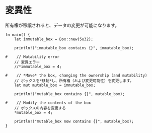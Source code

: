 # <!--Mutability--> 変異性

<!--Mutability of data can be changed when ownership is transferred.-->
所有権が移譲されると、データの変更が可能になります。

```rust,editable
fn main() {
    let immutable_box = Box::new(5u32);

    println!("immutable_box contains {}", immutable_box);

#    // Mutability error
    // 変異エラー
    //*immutable_box = 4;

#    // *Move* the box, changing the ownership (and mutability)
    // ボックスを*移動*し、所有権（および変更可能性）を変更します。
    let mut mutable_box = immutable_box;

    println!("mutable_box contains {}", mutable_box);

#    // Modify the contents of the box
    // ボックスの内容を変更する
    *mutable_box = 4;

    println!("mutable_box now contains {}", mutable_box);
}
```
